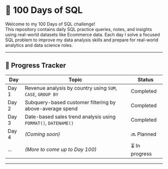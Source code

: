# 💯 100 Days of SQL

Welcome to my 100 Days of SQL challenge!  
This repository contains daily SQL practice queries, notes, and insights using real-world datasets like Ecommerce data. Each day I solve a focused SQL problem to improve my data analysis skills and prepare for real-world analytics and data science roles.

---

## 📅 Progress Tracker

| Day | Topic | Status |
|-----|--------------------------|--------|
| Day 1 | Revenue analysis by country using `SUM`, `CASE`, `GROUP BY` | Completed |
| Day 2 | Subquery-based customer filtering by above-average spend | Completed |
| Day 3 | Date-based sales trend analysis using `FORMAT()`, `DATENAME()` | Completed |
| Day 4 | *(Coming soon)* | 🔜 Planned |
| ... | *(More to come up to Day 100)* | ⏳ In progress |

---
